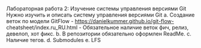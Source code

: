 Лабораторная работа 2: 
Изучение системы управления версиями Git
Нужно изучить и описать систему управления версиями Git
    a. Создание веток по модели GitFlow - https://danielkummer.github.io/git-flow-
    cheatsheet/index.ru_RU.html - Обязательное наличие веток фич, релиз, девелоп, хот
    фикс.
    b. В репозитории обязательно оформлен ReadMe.
    c. Наличие тегов.
    d. Submodules
    e. LFS
